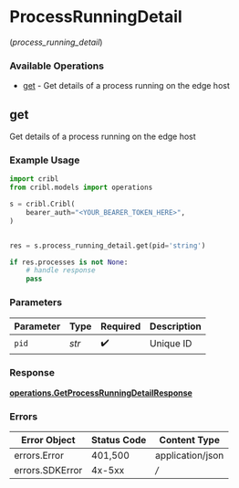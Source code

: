 # ProcessRunningDetail
(*process_running_detail*)

### Available Operations

* [get](#get) - Get details of a process running on the edge host

## get

Get details of a process running on the edge host

### Example Usage

```python
import cribl
from cribl.models import operations

s = cribl.Cribl(
    bearer_auth="<YOUR_BEARER_TOKEN_HERE>",
)


res = s.process_running_detail.get(pid='string')

if res.processes is not None:
    # handle response
    pass
```

### Parameters

| Parameter          | Type               | Required           | Description        |
| ------------------ | ------------------ | ------------------ | ------------------ |
| `pid`              | *str*              | :heavy_check_mark: | Unique ID          |


### Response

**[operations.GetProcessRunningDetailResponse](../../models/operations/getprocessrunningdetailresponse.md)**
### Errors

| Error Object     | Status Code      | Content Type     |
| ---------------- | ---------------- | ---------------- |
| errors.Error     | 401,500          | application/json |
| errors.SDKError  | 4x-5xx           | */*              |
